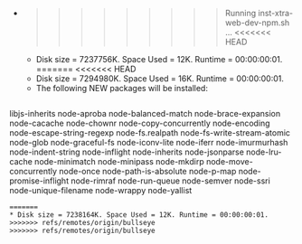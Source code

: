 * >>>>>>>>> Running inst-xtra-web-dev-npm.sh ...
<<<<<<< HEAD
  * Disk size = 7237756K. Space Used = 12K. Runtime = 00:00:00:01.
=======
<<<<<<< HEAD
  * Disk size = 7294980K. Space Used = 16K. Runtime = 00:00:00:01.
  * The following NEW packages will be installed:
  ```bash
libjs-inherits node-aproba node-balanced-match node-brace-expansion node-cacache
node-chownr node-copy-concurrently node-encoding node-escape-string-regexp node-fs.realpath
node-fs-write-stream-atomic node-glob node-graceful-fs node-iconv-lite node-iferr
node-imurmurhash node-indent-string node-inflight node-inherits node-jsonparse
node-lru-cache node-minimatch node-minipass node-mkdirp node-move-concurrently
node-once node-path-is-absolute node-p-map node-promise-inflight node-rimraf
node-run-queue node-semver node-ssri node-unique-filename node-wrappy
node-yallist
  ```
=======
  * Disk size = 7238164K. Space Used = 12K. Runtime = 00:00:00:01.
>>>>>>> refs/remotes/origin/bullseye
>>>>>>> refs/remotes/origin/bullseye
